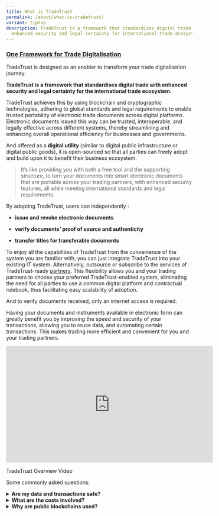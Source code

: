 ```yaml
---
title: What is TradeTrust
permalink: /about/what-is-tradetrust/
variant: tiptap
description: TradeTrust is a framework that standardizes digital trade with
  enhanced security and legal certainty for international trade ecosystem.
---
```

<h3><strong><u>One Framework for Trade Digitalisation</u></strong></h3>
<p>TradeTrust is designed as an enabler to transform your trade digitalisation
journey.</p>
<p><strong>TradeTrust is a framework that standardises digital trade with enhanced security and legal certainty for the international trade ecosystem.</strong>
</p>
<p>TradeTrust achieves this by using blockchain and cryptographic technologies,
adhering to global standards and legal requirements to enable trusted portability
of electronic trade documents across digital platforms. Electronic documents
issued this way can be trusted, interoperable, and legally effective across
different systems, thereby streamlining and enhancing overall operational
efficiency for businesses and governments.</p>
<p>And offered as a<strong> digital utility </strong>(similar to digital
public infrastructure or digital public goods), it is open-sourced so that
all parties can freely adopt and build upon it to benefit their business
ecosystem.</p>
<blockquote>
<p>It’s like providing you with both a free tool and the supporting structure,
to turn your documents into smart electronic documents that are portable
across your trading partners, with enhanced security features, all while
meeting international standards and legal requirements.</p>
</blockquote>
<p>By adopting TradeTrust, users can independently :</p>
<ul data-tight="true" class="tight">
<li>
<p><strong>issue and revoke electronic documents</strong>
</p>
</li>
<li>
<p><strong>verify documents’ proof of source and authenticity</strong>
</p>
</li>
<li>
<p><strong>transfer titles for transferable documents</strong>
</p>
</li>
</ul>
<p></p>
<p>To enjoy all the capabilities of TradeTrust from the convenience of the
system you are familiar with, you can just integrate TradeTrust into your
existing IT system. Alternatively, outsource or subscribe to the services
of TradeTrust-ready <a href="/community/tradetrust-ready-partners/" rel="noopener noreferrer nofollow" target="_blank">partners</a>. This flexibility
allows you and your trading partners to choose your preferred TradeTrust-enabled
system, eliminating the need for all parties to use a common digital platform
and contractual rulebook, thus facilitating easy scalability of adoption.</p>
<p>And to verify documents received, only an internet access is required.</p>
<p>Having your documents and instruments available in electronic form can
greatly benefit you by improving the speed and security of your transactions,
allowing you to reuse data, and automating certain transactions. This makes
trading more efficient and convenient for you and your trading partners.</p>
<div class="iframe-wrapper">
<iframe height="315" width="560" allowfullscreen="true" frameborder="0" src="https://www.youtube.com/embed/-YD21elPXxs?si=SiP7FweDc7l28yxW"></iframe>
</div>
<p>TradeTrust Overview Video</p>
<p>Some commonly asked questions:</p>
<div data-type="detailGroup" class="isomer-accordion isomer-accordion-white">
<details class="isomer-details">
<summary><strong>Are my data and transactions safe?</strong>
</summary>
<div data-type="detailsContent" class="isomer-details-content">
<p>Your data resides in the electronic document files generated and is not
written into the public blockchain to preserve data confidentiality. Only
the title ownership is tracked through the use of Non-Fungible Tokens (NFTs)
on one of the selected blockchains for title documents.</p>
<p></p>
<p>And the security and reliability of TradeTrust is ensured through the
vulnerability assessment and penetration testing of the Smart Contract
Code conducted by a third-party specialist, Ernst &amp; Young.</p>
</div>
</details>
<details class="isomer-details">
<summary><strong>What are the costs involved?</strong>
</summary>
<div data-type="detailsContent" class="isomer-details-content">
<p>TradeTrust is free for all to use, and anyone can implement it using the
set of pre-built software components.</p>
<p></p>
<p>Your resource is required to understand, learn, and apply this new technological
tool into your business use cases. Other costs may include an outsourcing
fee for the integration of TradeTrust into your IT system and/or subscription
service from TradeTrust-ready &lt;partners&gt;.</p>
<p></p>
<p>And depending on your role in the supply chain, transaction costs such
as blockchain gas fees may apply. Below are the estimated fees (USD) computed
as at 2 February 2023 for a typical series of transactions from the issuance
to the surrender of electronic bill of lading (<em>costs distributed among different stakeholders)</em>:</p>
<ul data-tight="true" class="tight">
<li>
<p>Estimated Fees on Ethereum: &lt; US$20 or</p>
</li>
<li>
<p>Estimated Fees on Polygon: &lt; US$0.16</p>
</li>
<li>
<p>Estimated Fees on STABILITY: Free &amp; crypto-less, contact <a href="mailto:klay@stabilityprotocol.com" rel="noopener noreferrer nofollow" target="_blank">STABILITY</a> for
service packages</p>
</li>
<li>
<p>Estimated Fees on XDC: contact <a href="mailto:sunil@xinfin.org" rel="noopener noreferrer nofollow" target="_blank">XDC</a>
</p>
</li>
</ul>
<p></p>
<p>Reach out to us to learn more about the costs and how you can save on
manual processing and courier costs by going digital.</p>
</div>
</details>
<details class="isomer-details">
<summary><strong>Why are public blockchains used?</strong>
</summary>
<div data-type="detailsContent" class="isomer-details-content">
<p>TradeTrust utilises public blockchains or Distributed Ledger Technology
to demonstrate provenance that is essential for the legitimacy of documents
such as Bills of Lading.
<br>
<br>Non-Fungible Tokens (NFTs) are used to ensure the singularity of the record
for transferable documents, with the blockchain recording the NFT transactions
to electronically endorse and transfer the ownership of a document among
stakeholders along a trade flow.
<br>
<br>This choice was deliberate to <strong>eliminate the need for a central authority</strong> or
body to govern the network and gatekeep participation, allowing for an
open and interoperable system for all international parties to participate
seamlessly.</p>
<p></p>
</div>
</details>
</div>
<p></p>
<p></p>